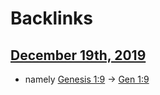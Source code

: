 
# Backlinks
## [December 19th, 2019](<December 19th, 2019.md>)
- namely [Genesis 1:9](<Genesis 1:9.md>) -> [Gen 1:9](<Gen 1:9.md>)

